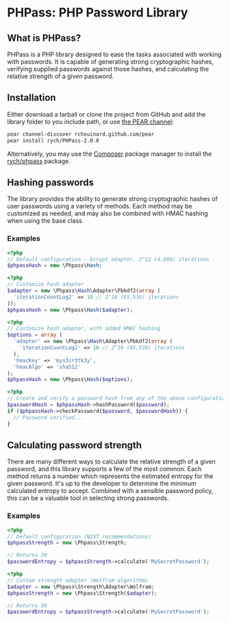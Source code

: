 PHPass: PHP Password Library
============================

What is PHPass?
---------------

PHPass is a PHP library designed to ease the tasks associated with working with passwords. It is capable of generating strong cryptographic hashes, verifying supplied passwords against those hashes, and calculating the relative strength of a given password.

Installation
------------

Either download a tarball or clone the project from GitHub and add the library folder to you include path, or use [the PEAR channel](http://rchouinard.github.com/pear/):

```bash
pear channel-discover rchouinard.github.com/pear
pear install rych/PHPass-2.0.0
```

Alternatively, you may use the [Composer](http://getcomposer.org) package manager to install the [rych/phpass](http://packagist.org/packages/rych/phpass) package.

Hashing passwords
-----------------

The library provides the ability to generate strong cryptographic hashes of user passwords using a variety of methods. Each method may be customized as needed, and may also be combined with HMAC hashing when using the base class.

### Examples

```php
<?php
// Default configuration - bcrypt adapter, 2^12 (4,096) iterations
$phpassHash = new \Phpass\Hash;
```

```php
<?php
// Customize hash adapter
$adapter = new \Phpass\Hash\Adapter\Pbkdf2(array (
  'iterationCountLog2' => 16 // 2^16 (65,536) iterations
));
$phpassHash = new \Phpass\Hash($adapter);
```

```php
<?php
// Customize hash adapter, with added HMAC hashing
$options = array (
  'adapter' => new \Phpass\Hash\Adapter\Pbkdf2(array (
    'iterationCountLog2' => 16 // 2^16 (65,536) iterations
  ),
  'hmacKey' => 'mys3cr3tk3y',
  'hmacAlgo' => 'sha512'
);
$phpassHash = new \Phpass\Hash($options);
```

```php
<?php
// Create and verify a password hash from any of the above configurations
$passwordHash = $phpassHash->hashPassword($password);
if ($phpassHash->checkPassword($password, $passwordHash)) {
  // Password verified...
}
```

Calculating password strength
-----------------------------

There are many different ways to calculate the relative strength of a given password, and this library supports a few of the most common. Each method returns a number which represents the estimated entropy for the given password. It's up to the developer to determine the minimum calculated entropy to accept. Combined with a sensible password policy, this can be a valuable tool in selecting strong passwords.

### Examples

```php
<?php
// Default configuration (NIST recommendations)
$phpassStrength = new \Phpass\Strength;

// Returns 30
$passwordEntropy = $phpassStrength->calculate('MySecretPassword');
```

```php
<?php
// Custom strength adapter (Wolfram algorithm)
$adapter = new \Phpass\Strength\Adapter\Wolfram;
$phpassStrength = new \Phpass\Strength($adapter);

// Returns 59
$passwordEntropy = $phpassStrength->calculate('MySecretPassword');
```
